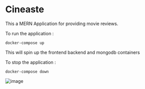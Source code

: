 # Cineaste

This a MERN Application for providing movie reviews.

To run the application :
```
docker-compose up
```

This will spin up the frontend backend and mongodb containers

To stop the application :

```
docker-compose down
```

![image](https://github.com/user-attachments/assets/5138799e-d7dc-4504-8a39-81d22e384082)
